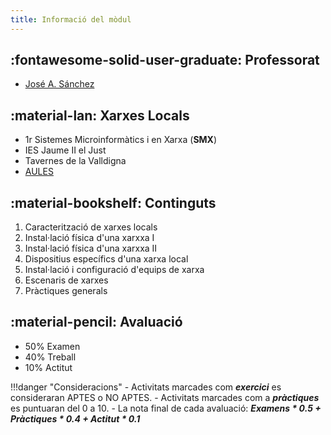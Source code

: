 ```yaml
---
title: Informació del mòdul
---
```


## :fontawesome-solid-user-graduate: Professorat

- [José A. Sánchez ](https://jbonache.github.io)

## :material-lan: Xarxes Locals

- 1r Sistemes Microinformàtics i en Xarxa (**SMX**)
- IES Jaume II el Just
- Tavernes de la Valldigna
- [AULES](https://aules.edu.gva.es/fp/course/view.php?id=XXXXXX)

## :material-bookshelf: Continguts

1. Caracterització de xarxes locals
2. Instal·lació física d'una xarxxa I
3. Instal·lació física d'una xarxxa II
4. Dispositius específics d'una xarxa local
5. Instal·lació i configuració d'equips de xarxa
6. Escenaris de xarxes
7. Pràctiques generals

## :material-pencil: Avaluació

- 50% Examen
- 40% Treball
- 10% Actitut

!!!danger "Consideracions"
    - Activitats marcades com ***exercici*** es consideraran APTES o NO APTES.
    - Activitats marcades com a ***pràctiques*** es puntuaran del 0 a 10.
    - La nota final de cada avaluació: ***Examens * 0.5 + Pràctiques * 0.4 + Actitut * 0.1***
